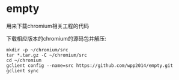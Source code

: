 # empty
用来下载chromium相关工程的代码

下载相应版本的chromium的源码包并解压:
```shell
mkdir -p ~/chromium/src
tar *.tar.gz -C ~/chromium/src
cd ~/chromium
gclient config --name=src https://github.com/wpp2014/empty.git
gclient sync

